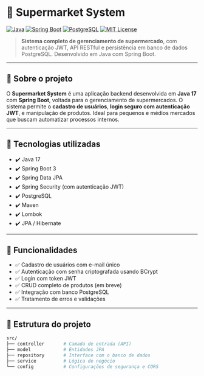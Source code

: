# 🛒 Supermarket System

[![Java](https://img.shields.io/badge/Java-17-blue?logo=java)](https://www.oracle.com/java/)
[![Spring Boot](https://img.shields.io/badge/Spring_Boot-3.2-green?logo=springboot)](https://spring.io/projects/spring-boot)
[![PostgreSQL](https://img.shields.io/badge/PostgreSQL-15-blue?logo=postgresql)](https://www.postgresql.org/)
[![MIT License](https://img.shields.io/badge/License-MIT-yellow.svg)](https://opensource.org/licenses/MIT)

> **Sistema completo de gerenciamento de supermercado**, com autenticação JWT, API RESTful e persistência em banco de dados PostgreSQL. Desenvolvido em Java com Spring Boot.

---

## 📌 Sobre o projeto

O **Supermarket System** é uma aplicação backend desenvolvida em **Java 17** com **Spring Boot**, voltada para o gerenciamento de supermercados. O sistema permite o **cadastro de usuários**, **login seguro com autenticação JWT**, e manipulação de produtos. Ideal para pequenos e médios mercados que buscam automatizar processos internos.

---

## 🚀 Tecnologias utilizadas

- ✔️ Java 17  
- ✔️ Spring Boot 3  
- ✔️ Spring Data JPA  
- ✔️ Spring Security (com autenticação JWT)  
- ✔️ PostgreSQL  
- ✔️ Maven  
- ✔️ Lombok  
- ✔️ JPA / Hibernate

---

## 🔐 Funcionalidades

- ✅ Cadastro de usuários com e-mail único
- ✅ Autenticação com senha criptografada usando BCrypt
- ✅ Login com token JWT
- ✅ CRUD completo de produtos (em breve)
- ✅ Integração com banco PostgreSQL
- ✅ Tratamento de erros e validações

---

## 📁 Estrutura do projeto

```bash
src/
├── controller       # Camada de entrada (API)
├── model            # Entidades JPA
├── repository       # Interface com o banco de dados
├── service          # Lógica de negócio
└── config           # Configurações de segurança e CORS
